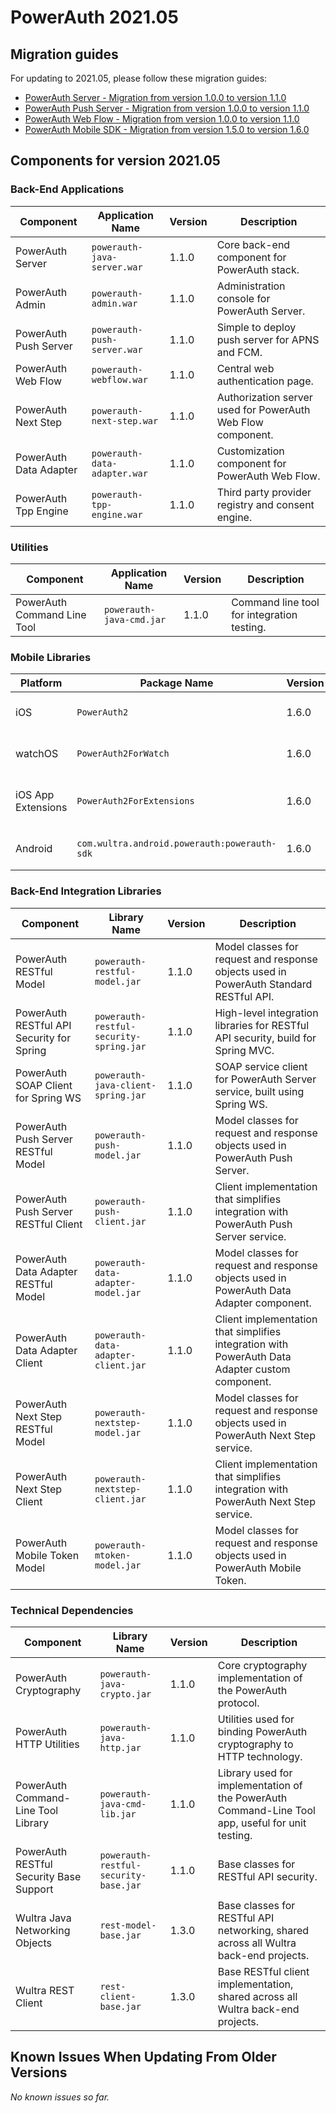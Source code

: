 # PowerAuth 2021.05

## Migration guides

For updating to 2021.05, please follow these migration guides:

- [PowerAuth Server - Migration from version 1.0.0 to version 1.1.0](https://github.com/wultra/powerauth-server/blob/develop/docs/PowerAuth-Server-1.1.0.md)
- [PowerAuth Push Server - Migration from version 1.0.0 to version 1.1.0](https://github.com/wultra/powerauth-push-server/blob/develop/docs/PowerAuth-Push-Server-1.1.0.md)
- [PowerAuth Web Flow - Migration from version 1.0.0 to version 1.1.0](https://github.com/wultra/powerauth-webflow/blob/develop/docs/Web-Flow-1.1.0.md)
- [PowerAuth Mobile SDK - Migration from version 1.5.0 to version 1.6.0](https://github.com/wultra/powerauth-mobile-sdk/blob/develop/docs/Migration-from-1.5-to-1.6.md)

## Components for version 2021.05

### Back-End Applications

| Component | Application Name | Version | Description |
|---|---|---|---|
| PowerAuth Server | `powerauth-java-server.war` | 1.1.0 | Core back-end component for PowerAuth stack. |
| PowerAuth Admin | `powerauth-admin.war` | 1.1.0 | Administration console for PowerAuth Server. |
| PowerAuth Push Server | `powerauth-push-server.war` | 1.1.0 | Simple to deploy push server for APNS and FCM. |
| PowerAuth Web Flow | `powerauth-webflow.war` | 1.1.0 | Central web authentication page. |
| PowerAuth Next Step | `powerauth-next-step.war` | 1.1.0 | Authorization server used for PowerAuth Web Flow component. |
| PowerAuth Data Adapter | `powerauth-data-adapter.war` | 1.1.0 | Customization component for PowerAuth Web Flow. |
| PowerAuth Tpp Engine | `powerauth-tpp-engine.war` | 1.1.0 | Third party provider registry and consent engine. |

### Utilities

| Component | Application Name | Version | Description |
|---|---|---|---|
| PowerAuth Command Line Tool | `powerauth-java-cmd.jar` | 1.1.0 | Command line tool for integration testing. |

### Mobile Libraries

| Platform | Package Name | Version | Description |
|---|---|---|---|
| iOS | `PowerAuth2` | 1.6.0 | A client library for iOS. |
| watchOS | `PowerAuth2ForWatch` | 1.6.0 | A limited library for watchOS. |
| iOS App Extensions | `PowerAuth2ForExtensions` | 1.6.0 | A limited library for iOS App Extensions. |
| Android | `com.wultra.android.powerauth:powerauth-sdk` | 1.6.0 | A client library for Android. |

### Back-End Integration Libraries

| Component | Library Name |  Version | Description |
|---|---|---|---|
| PowerAuth RESTful Model | `powerauth-restful-model.jar` | 1.1.0 | Model classes for request and response objects used in PowerAuth Standard RESTful API. |
| PowerAuth RESTful API Security for Spring | `powerauth-restful-security-spring.jar` | 1.1.0 | High-level integration libraries for RESTful API security, build for Spring MVC. |
| PowerAuth SOAP Client for Spring WS | `powerauth-java-client-spring.jar` | 1.1.0 | SOAP service client for PowerAuth Server service, built using Spring WS. |
| PowerAuth Push Server RESTful Model | `powerauth-push-model.jar` | 1.1.0 | Model classes for request and response objects used in PowerAuth Push Server. |
| PowerAuth Push Server RESTful Client | `powerauth-push-client.jar` | 1.1.0 | Client implementation that simplifies integration with PowerAuth Push Server service. |
| PowerAuth Data Adapter RESTful Model | `powerauth-data-adapter-model.jar` | 1.1.0 | Model classes for request and response objects used in PowerAuth Data Adapter component. |
| PowerAuth Data Adapter Client | `powerauth-data-adapter-client.jar` | 1.1.0 | Client implementation that simplifies integration with PowerAuth Data Adapter custom component. |
| PowerAuth Next Step RESTful Model | `powerauth-nextstep-model.jar` | 1.1.0 | Model classes for request and response objects used in PowerAuth Next Step service. |
| PowerAuth Next Step Client | `powerauth-nextstep-client.jar` | 1.1.0 | Client implementation that simplifies integration with PowerAuth Next Step service. |
| PowerAuth Mobile Token Model | `powerauth-mtoken-model.jar` | 1.1.0 | Model classes for request and response objects used in PowerAuth Mobile Token. |

### Technical Dependencies

| Component | Library Name | Version | Description |
|---|---|---|---|
| PowerAuth Cryptography | `powerauth-java-crypto.jar` | 1.1.0 | Core cryptography implementation of the PowerAuth protocol. |
| PowerAuth HTTP Utilities | `powerauth-java-http.jar` | 1.1.0 | Utilities used for binding PowerAuth cryptography to HTTP technology. |
| PowerAuth Command-Line Tool Library | `powerauth-java-cmd-lib.jar` | 1.1.0 | Library used for implementation of the PowerAuth Command-Line Tool app, useful for unit testing. |
| PowerAuth RESTful Security Base Support | `powerauth-restful-security-base.jar` | 1.1.0 | Base classes for RESTful API security. |
| Wultra Java Networking Objects | `rest-model-base.jar` | 1.3.0 | Base classes for RESTful API networking, shared across all Wultra back-end projects. |
| Wultra REST Client | `rest-client-base.jar` | 1.3.0 | Base RESTful client implementation, shared across all Wultra back-end projects. |

## Known Issues When Updating From Older Versions

_No known issues so far._
